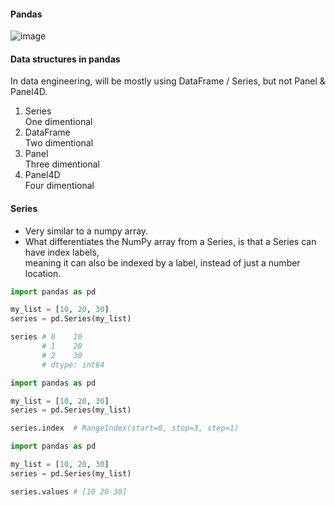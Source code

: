 #### Pandas
![image](https://github.com/user-attachments/assets/a526d014-b50a-4584-a646-1a9a218107c9)

#### Data structures in pandas
In data engineering, will be mostly using DataFrame / Series, but not Panel & Panel4D.
1. Series</br>
   One dimentional 
3. DataFrame</br>
   Two dimentional
5. Panel</br>
   Three dimentional
7. Panel4D</br>
   Four dimentional

#### Series
- Very similar to a numpy array.
- What differentiates the NumPy array from a Series, is that a Series can have index labels,</br>
  meaning it can also be indexed by a label, instead of just a number location.
  
```python
import pandas as pd

my_list = [10, 20, 30]
series = pd.Series(my_list)

series # 0    10
       # 1    20
       # 2    30
       # dtype: int64
```

```python
import pandas as pd

my_list = [10, 20, 30]
series = pd.Series(my_list)

series.index  # RangeIndex(start=0, stop=3, step=1)
```

```python
import pandas as pd

my_list = [10, 20, 30]
series = pd.Series(my_list)

series.values # [10 20 30]
```
